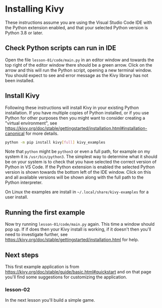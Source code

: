 # Installing Kivy

These instructions assume you are using the Visual Studio Code IDE with the Python extension enabled, and that your selected Python version is Python 3.8 or later.

## Check Python scripts can run in IDE

Open the file ```lesson-01/code/main.py``` in an editor window and towards the top right of the editor window there should be a green arrow.  Click on the arrow and this will run the Python script, opening a new terminal window.  You should expect to see and error message as the Kivy library has not been installed.

## Install Kivy

Following these instructions will install Kivy in your existing Python installation. If you have multiple copies of Python installed, or if you use Python for other purposes then you
might want to consider creating a "virtual environment", see <https://kivy.org/doc/stable/gettingstarted/installation.html#installation-canonical> for more details.

```sh
python -m pip install kivy[full] kivy_examples
```

Note that ```python``` might be ```python3``` or even a full path, for example on my system it is ```/usr/bin/python3```.  The simplest way to determine what it should be on your system is to check that you have selected the correct version of Python in VS Code.  If the Python extension is enabled the selected Python version is shown towards the bottom left of the IDE window. Click on this and all available versions will be shown along with the full path to the Python interpreter.

On Linux the examples are install in ```~/.local/share/kivy-examples``` for a user install.

## Running the first example

Now try running ```lesson-01/code/main.py``` again.  This time a window should pop up.  If if does then your Kivy install is working, if it doesn't then you'll need to investigate further, see <https://kivy.org/doc/stable/gettingstarted/installation.html> for help.

## Next steps

This first example application is from <https://kivy.org/doc/stable/guide/basic.html#quickstart> and on that page you'll find some suggestions for customizing the application.

### lesson-02

In the next lesson you'll build a simple game.

